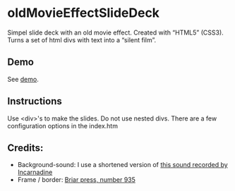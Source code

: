 oldMovieEffectSlideDeck
=======================

Simpel slide deck with an old movie effect. Created with “HTML5” (CSS3).
Turns a set of html divs with text into a “silent film”.

## Demo
See <a href="http://www.woudziel.nl/githubdemo/oldMovieEffectSlideDeck/">demo</a>.

## Instructions
Use \<div\>'s to make the slides. Do not use nested divs.
There are a few configuration options in the index.htm

## Credits:
* Background-sound: I use a shortened version of <a href="http://freesound.org/people/Incarnadine/sounds/16997/">this sound recorded by Incarnadine</a>
* Frame / border: <a href="http://www.briarpress.org/935">Briar press, number 935</a>